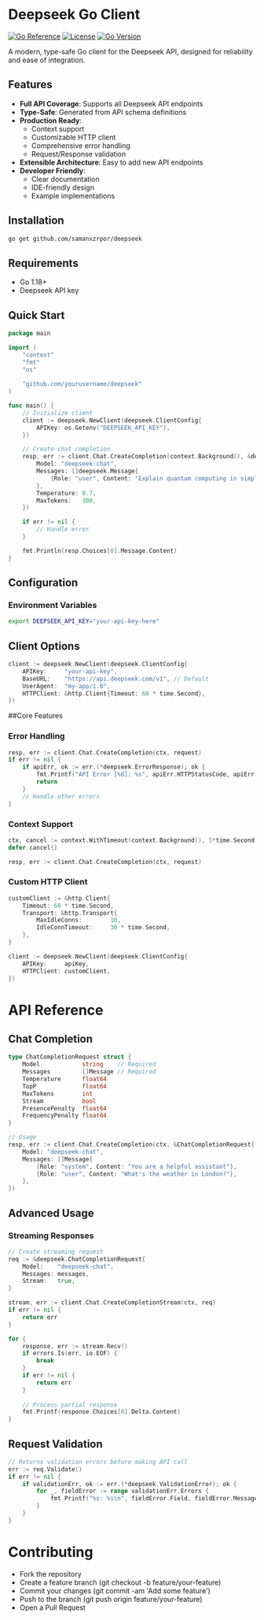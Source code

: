 # Deepseek Go Client

[![Go Reference](https://pkg.go.dev/badge/github.com/yourusername/deepseek.svg)](https://pkg.go.dev/github.com/yourusername/deepseek)
[![License](https://img.shields.io/badge/license-MIT-blue.svg)](https://github.com/yourusername/deepseek/blob/main/LICENSE)
[![Go Version](https://img.shields.io/github/go-mod/go-version/yourusername/deepseek)](https://golang.org/)

A modern, type-safe Go client for the Deepseek API, designed for reliability and ease of integration.

## Features

- **Full API Coverage**: Supports all Deepseek API endpoints
- **Type-Safe**: Generated from API schema definitions
- **Production Ready**:
  - Context support
  - Customizable HTTP client
  - Comprehensive error handling
  - Request/Response validation
- **Extensible Architecture**: Easy to add new API endpoints
- **Developer Friendly**:
  - Clear documentation
  - IDE-friendly design
  - Example implementations

## Installation

```bash
go get github.com/samanxzrpor/deepseek
```

## Requirements
  - Go 1.18+
  - Deepseek API key

## Quick Start
```go
package main

import (
	"context"
	"fmt"
	"os"
	
	"github.com/yourusername/deepseek"
)

func main() {
	// Initialize client
	client := deepseek.NewClient(deepseek.ClientConfig{
		APIKey: os.Getenv("DEEPSEEK_API_KEY"),
	})

	// Create chat completion
	resp, err := client.Chat.CreateCompletion(context.Background(), &deepseek.ChatCompletionRequest{
		Model: "deepseek-chat",
		Messages: []deepseek.Message{
			{Role: "user", Content: "Explain quantum computing in simple terms"},
		},
		Temperature: 0.7,
		MaxTokens:   300,
	})

	if err != nil {
		// Handle error
	}

	fmt.Println(resp.Choices[0].Message.Content)
}
```
## Configuration
### Environment Variables
```bash
export DEEPSEEK_API_KEY="your-api-key-here"
```
## Client Options
```go
client := deepseek.NewClient(deepseek.ClientConfig{
	APIKey:     "your-api-key",
	BaseURL:    "https://api.deepseek.com/v1", // Default
	UserAgent:  "my-app/1.0",
	HTTPClient: &http.Client{Timeout: 60 * time.Second},
})
```
##Core Features
### Error Handling
```go
resp, err := client.Chat.CreateCompletion(ctx, request)
if err != nil {
	if apiErr, ok := err.(*deepseek.ErrorResponse); ok {
		fmt.Printf("API Error [%d]: %s", apiErr.HTTPStatusCode, apiErr.Error.Message)
		return
	}
	// Handle other errors
}
```
### Context Support
```go
ctx, cancel := context.WithTimeout(context.Background(), 5*time.Second)
defer cancel()

resp, err := client.Chat.CreateCompletion(ctx, request)
```
### Custom HTTP Client
```go
customClient := &http.Client{
	Timeout: 60 * time.Second,
	Transport: &http.Transport{
		MaxIdleConns:        10,
		IdleConnTimeout:     30 * time.Second,
	},
}

client := deepseek.NewClient(deepseek.ClientConfig{
	APIKey:     apiKey,
	HTTPClient: customClient,
})
```
# API Reference
## Chat Completion
```go
type ChatCompletionRequest struct {
	Model            string    // Required
	Messages         []Message // Required
	Temperature      float64
	TopP             float64
	MaxTokens        int
	Stream           bool
	PresencePenalty  float64
	FrequencyPenalty float64
}

// Usage
resp, err := client.Chat.CreateCompletion(ctx, &ChatCompletionRequest{
	Model: "deepseek-chat",
	Messages: []Message{
		{Role: "system", Content: "You are a helpful assistant"},
		{Role: "user", Content: "What's the weather in London?"},
	},
})
```
## Advanced Usage
### Streaming Responses
```go
// Create streaming request
req := &deepseek.ChatCompletionRequest{
	Model:    "deepseek-chat",
	Messages: messages,
	Stream:   true,
}

stream, err := client.Chat.CreateCompletionStream(ctx, req)
if err != nil {
	return err
}

for {
	response, err := stream.Recv()
	if errors.Is(err, io.EOF) {
		break
	}
	if err != nil {
		return err
	}
	
	// Process partial response
	fmt.Printf(response.Choices[0].Delta.Content)
}
```
## Request Validation
```go
// Returns validation errors before making API call
err := req.Validate()
if err != nil {
	if validationErr, ok := err.(*deepseek.ValidationError); ok {
		for _, fieldError := range validationErr.Errors {
			fmt.Printf("%s: %s\n", fieldError.Field, fieldError.Message)
		}
	}
}
```
# Contributing
- Fork the repository
- Create a feature branch (git checkout -b feature/your-feature)
- Commit your changes (git commit -am 'Add some feature')
- Push to the branch (git push origin feature/your-feature)
- Open a Pull Request
